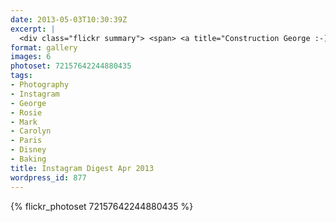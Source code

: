 ```yaml
---
date: 2013-05-03T10:30:39Z
excerpt: |
  <div class="flickr summary"> <span> <a title="Construction George :-)" href="//farm8.staticflickr.com/7304/13103577015_fbf028f37a_b.jpg" class="image cboxElement" rel="gallery6"><img src="//farm8.staticflickr.com/7304/13103577015_fbf028f37a_q.jpg" alt="Construction George :-)"></a> <a title="View on Flickr" href="//www.flickr.com/photos/richard-perry/13103577015/" class="flickrlink"> </a> </span> <span> <a title="George running amok in Folkstone" href="//farm3.staticflickr.com/2857/13103676913_65b2209bb6_b.jpg" class="image cboxElement" rel="gallery6"><img src="//farm3.staticflickr.com/2857/13103676913_65b2209bb6_q.jpg" alt="George running amok in Folkstone"></a> <a title="View on Flickr" href="//www.flickr.com/photos/richard-perry/13103676913/" class="flickrlink"> </a> </span> <span> <a title="The end of the Disney Magic Parade :-)" href="//farm4.staticflickr.com/3772/13103574575_d5fbb096ea_b.jpg" class="image cboxElement" rel="gallery6"><img src="//farm4.staticflickr.com/3772/13103574575_d5fbb096ea_q.jpg" alt="The end of the Disney Magic Parade :-)"></a> <a title="View on Flickr" href="//www.flickr.com/photos/richard-perry/13103574575/" class="flickrlink"> </a> </span> <span> <a title="George helping Mark drive through the Channel Tunnel whilst having his breakfast ;-)" href="//farm3.staticflickr.com/2148/13103675283_08f54e8df9_b.jpg" class="image cboxElement" rel="gallery6"><img src="//farm3.staticflickr.com/2148/13103675283_08f54e8df9_q.jpg" alt="George helping Mark drive through the Channel Tunnel whilst having his breakfast ;-)"></a> <a title="View on Flickr" href="//www.flickr.com/photos/richard-perry/13103675283/" class="flickrlink"> </a> </span> <span> <a title="Chilling on the train into Paris" href="//farm8.staticflickr.com/7407/13103838124_35360e885f_b.jpg" class="image cboxElement" rel="gallery6"><img src="//farm8.staticflickr.com/7407/13103838124_35360e885f_q.jpg" alt="Chilling on the train into Paris"></a> <a title="View on Flickr" href="//www.flickr.com/photos/richard-perry/13103838124/" class="flickrlink"> </a> </span> <span> <a title="George helping Rosie make crumble :-)" href="//farm8.staticflickr.com/7333/13103569145_117216a099_b.jpg" class="image cboxElement" rel="gallery6"><img src="//farm8.staticflickr.com/7333/13103569145_117216a099_q.jpg" alt="George helping Rosie make crumble :-)"></a> <a title="View on Flickr" href="//www.flickr.com/photos/richard-perry/13103569145/" class="flickrlink"> </a> </span> </div>
format: gallery
images: 6
photoset: 72157642244880435
tags:
- Photography
- Instagram
- George
- Rosie
- Mark
- Carolyn
- Paris
- Disney
- Baking
title: Instagram Digest Apr 2013
wordpress_id: 877
---
```


{% flickr_photoset 72157642244880435 %}